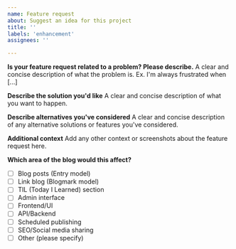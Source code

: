 ```yaml
---
name: Feature request
about: Suggest an idea for this project
title: ''
labels: 'enhancement'
assignees: ''

---
```


**Is your feature request related to a problem? Please describe.**
A clear and concise description of what the problem is. Ex. I'm always frustrated when [...]

**Describe the solution you'd like**
A clear and concise description of what you want to happen.

**Describe alternatives you've considered**
A clear and concise description of any alternative solutions or features you've considered.

**Additional context**
Add any other context or screenshots about the feature request here.

**Which area of the blog would this affect?**
- [ ] Blog posts (Entry model)
- [ ] Link blog (Blogmark model)
- [ ] TIL (Today I Learned) section
- [ ] Admin interface
- [ ] Frontend/UI
- [ ] API/Backend
- [ ] Scheduled publishing
- [ ] SEO/Social media sharing
- [ ] Other (please specify)
